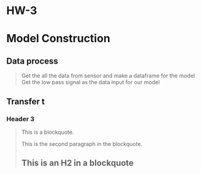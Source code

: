 # HW-3
Model Construction
====================
Data process
---------------------

> Get the all the data from sensor and make a dataframe for the model
> Get the low pass signal as the data input for our model

Transfer t
---------------------

### Header 3

> This is a blockquote.
> 
> This is the second paragraph in the blockquote.
>
> ## This is an H2 in a blockquote
